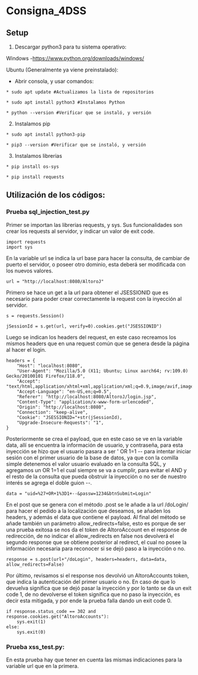 # Consigna_4DSS
## Setup
1) Descargar python3 para tu sistema operativo:

Windows -https://www.python.org/downloads/windows/

Ubuntu (Generalmente ya viene preinstalado):
- Abrir consola, y usar comandos:
```
* sudo apt update #Actualizamos la lista de repositorios
```
```
* sudo apt install python3 #Instalamos Python
```
```
* python --version #Verificar que se instaló, y versión
```

2) Instalamos pip
```
* sudo apt install python3-pip
```
```
* pip3 --version #Verificar que se instaló, y versión
```

3) Instalamos librerias
```
* pip install os-sys
```
```
* pip install requests
```

## Utilización de los códigos:

### Prueba sql_injection_test.py
Primer se importan las librerias requests, y sys. Sus funcionalidades son crear los requests al servidor, y indicar un valor de exit code.
```
import requests 
import sys
```
En la variable url se indica la url base para hacer la consulta, de cambiar de puerto el servidor, o poseer otro dominio, esta deberá ser modificada con los nuevos valores.
```
url = "http://localhost:8080/AltoroJ"
```
Primero se hace un get a la url para obtener el JSESSIONID que es necesario para poder crear correctamente la request con la inyección al servidor.
```
s = requests.Session()

jSessionId = s.get(url, verify=0).cookies.get("JSESSIONID")
```
Luego se indican los headers del request, en este caso recreamos los mismos headers que en una request común que se genera desde la página al hacer el login.
```
headers = {
    "Host": "localhost:8080",
    "User-Agent": "Mozilla/5.0 (X11; Ubuntu; Linux aarch64; rv:109.0) Gecko/20100101 Firefox/118.0",
    "Accept": "text/html,application/xhtml+xml,application/xml;q=0.9,image/avif,image/webp,*/*;q=0.8",
    "Accept-Language": "en-US,en;q=0.5",
    "Referer": "http://localhost:8080/AltoroJ/login.jsp",
    "Content-Type": "application/x-www-form-urlencoded",
    "Origin": "http://localhost:8080",
    "Connection": "keep-alive",
    "Cookie": "JSESSIONID="+str(jSessionId),
    "Upgrade-Insecure-Requests": "1",
}
```
Posteriormente se crea el payload, que en este caso se ve en la variable data, allí se encuentra la información de usuario, y contraseña, para esta inyección se hizo que el usuario pasara a ser ' OR 1=1 -- para intentar iniciar sesión con el primer usuario de la base de datos, ya que con la comilla simple detenemos el valor usuario evaluado en la consulta SQL, y agregamos un OR 1=1 el cual siempre se va a cumplir, para evitar el AND y el resto de la consulta que pueda obstruir la inyección o no ser de nuestro interés se agrega el doble guion --. 
```
data = "uid=%27+OR+1%3D1+--&passw=1234&btnSubmit=Login"
```
En el post que se genera con el método .post se le añade a la url /doLogin/ para hacer el pedido a la localización que deseamos, se añaden los headers, y además el data que contiene el payload. Al final del método se añade también un parámetro allow_redirects=false, esto es porque de ser una prueba exitosa se nos da el token de AltoroAccount en el response de redirección, de no indicar el allow_redirects en false nos devolverá el segundo response que se obtiene posterior al redirect, el cual no posee la información necesaria para reconocer si se dejó paso a la inyección o no. 
```
response = s.post(url+"/doLogin", headers=headers, data=data, allow_redirects=False)
```
Por último, revisamos si el response nos devolvió un AltoroAccounts token, que indica la autenticación del primer usuario o no. En caso de que lo devuelva significa que se dejó pasar la inyección y por lo tanto se da un exit code 1, de no devolverse el token significa que no paso la inyección, es decir esta mitigada, y por ende la prueba falla dando un exit code 0.
```
if response.status_code == 302 and response.cookies.get("AltoroAccounts"):
    sys.exit(1)
else:
    sys.exit(0)
```
### Prueba xss_test.py:
En esta prueba hay que tener en cuenta las mismas indicaciones para la variable url que en la primera.
